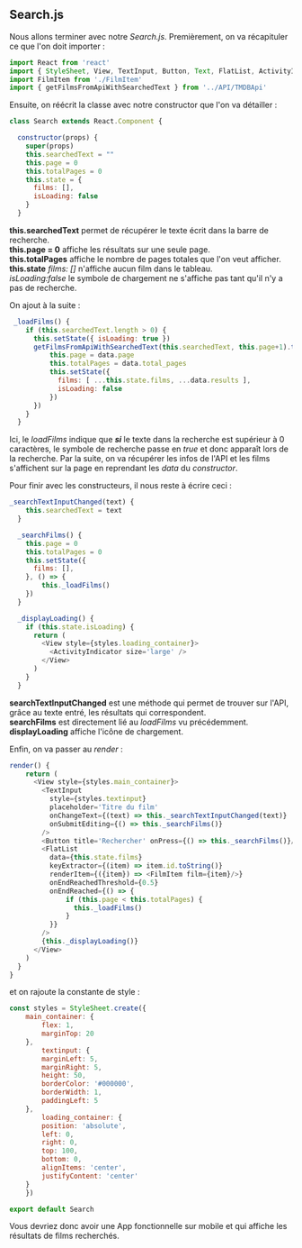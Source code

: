## Search.js
Nous allons terminer avec notre *Search.js*. Premièrement, on va récapituler ce que l'on doit importer :  

```javascript
import React from 'react'
import { StyleSheet, View, TextInput, Button, Text, FlatList, ActivityIndicator } from 'react-native'
import FilmItem from './FilmItem'
import { getFilmsFromApiWithSearchedText } from '../API/TMDBApi'
```  

Ensuite, on réécrit la classe avec notre constructor que l'on va détailler :  
```javascript
class Search extends React.Component {

  constructor(props) {
    super(props)
    this.searchedText = ""
    this.page = 0
    this.totalPages = 0
    this.state = {
      films: [],
      isLoading: false
    }
  }
  ```  

**this.searchedText** permet de récupérer le texte écrit dans la barre de recherche.   
**this.page = 0** affiche les résultats sur une seule page.  
**this.totalPages** affiche le nombre de pages totales que l'on veut afficher.  
**this.state** *films: []* n'affiche aucun film dans le tableau.  
*isLoading:false* le symbole de chargement ne s'affiche pas tant qu'il n'y a pas de recherche.  

On ajout à la suite :  

```javascript
 _loadFilms() {
    if (this.searchedText.length > 0) {
      this.setState({ isLoading: true })
      getFilmsFromApiWithSearchedText(this.searchedText, this.page+1).then(data => {
          this.page = data.page
          this.totalPages = data.total_pages
          this.setState({
            films: [ ...this.state.films, ...data.results ],
            isLoading: false
          })
      })
    }
  }
```  

Ici, le *loadFilms* indique que ***si*** le texte dans la recherche est supérieur à 0 caractères, le symbole de recherche passe en *true* et donc apparaît lors de la recherche. Par la suite, on va récupérer les infos de l'API et les films s'affichent sur la page en reprendant les *data* du *constructor*.  

Pour finir avec les constructeurs, il nous reste à écrire ceci :  

```javascript
_searchTextInputChanged(text) {
    this.searchedText = text 
  }

  _searchFilms() {
    this.page = 0
    this.totalPages = 0
    this.setState({
      films: [],
    }, () => {
        this._loadFilms()
    })
  }

  _displayLoading() {
    if (this.state.isLoading) {
      return (
        <View style={styles.loading_container}>
          <ActivityIndicator size='large' />
        </View>
      )
    }
  }
```  

**searchTextInputChanged** est une méthode qui permet de trouver sur l'API, grâce au texte entré, les résultats qui correspondent.  
**searchFilms** est directement lié au *loadFilms* vu précédemment.  
**displayLoading** affiche l'icône de chargement.  

Enfin, on va passer au *render* :  

```javascript
render() {
    return (
      <View style={styles.main_container}>
        <TextInput
          style={styles.textinput}
          placeholder='Titre du film'
          onChangeText={(text) => this._searchTextInputChanged(text)}
          onSubmitEditing={() => this._searchFilms()}
        />
        <Button title='Rechercher' onPress={() => this._searchFilms()}/>
        <FlatList
          data={this.state.films}
          keyExtractor={(item) => item.id.toString()}
          renderItem={({item}) => <FilmItem film={item}/>}
          onEndReachedThreshold={0.5}
          onEndReached={() => {
              if (this.page < this.totalPages) {
                this._loadFilms()
              }
          }}
        />
        {this._displayLoading()}
      </View>
    )
  }
}
```  

et on rajoute la constante de style :  

```javascript
const styles = StyleSheet.create({
    main_container: {
        flex: 1,
        marginTop: 20
    },
        textinput: {
        marginLeft: 5,
        marginRight: 5,
        height: 50,
        borderColor: '#000000',
        borderWidth: 1,
        paddingLeft: 5
    },
        loading_container: {
        position: 'absolute',
        left: 0,
        right: 0,
        top: 100,
        bottom: 0,
        alignItems: 'center',
        justifyContent: 'center'
    }
    })

export default Search
```  

Vous devriez donc avoir une App fonctionnelle sur mobile et qui affiche les résultats de films recherchés.